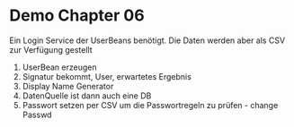# Demo Chapter 06

Ein Login Service der UserBeans benötigt.
Die Daten werden aber als CSV zur Verfügung gestellt
1) UserBean erzeugen
2) Signatur bekommt, User, erwartetes Ergebnis
3) Display Name Generator
4) DatenQuelle ist dann auch eine DB
5) Passwort setzen per CSV um die Passwortregeln zu prüfen - change Passwd